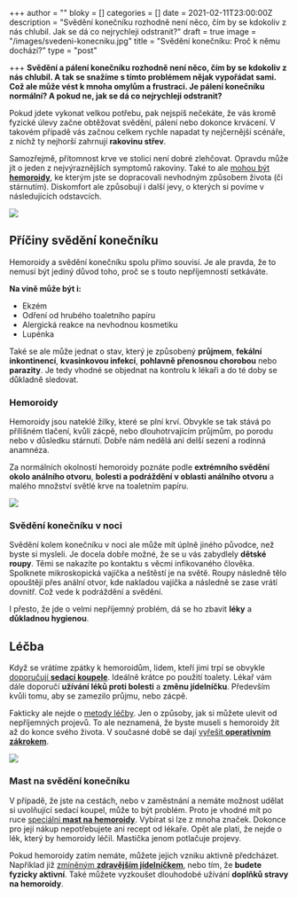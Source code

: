 +++
author = ""
bloky = []
categories = []
date = 2021-02-11T23:00:00Z
description = "Svědění konečníku rozhodně není něco, čím by se kdokoliv z nás chlubil. Jak se dá co nejrychleji odstranit?"
draft = true
image = "/images/svedeni-konecniku.jpg"
title = "Svědění konečníku: Proč k němu dochází?"
type = "post"

+++
**Svědění a pálení konečníku rozhodně není něco, čím by se kdokoliv z nás chlubil. A tak se snažíme s tímto problémem nějak vypořádat sami. Což ale může vést k mnoha omylům a frustraci. Je pálení konečníku normální? A pokud ne, jak se dá co nejrychleji odstranit?**

Pokud jdete vykonat velkou potřebu, pak nejspíš nečekáte, že vás kromě fyzické úlevy začne obtěžovat svědění, pálení nebo dokonce krvácení. V takovém případě vás začnou celkem rychle napadat ty nejčernější scénáře, z nichž ty nejhorší zahrnují **rakovinu střev**.

Samozřejmě, přítomnost krve ve stolici není dobré zlehčovat. Opravdu může jít o jeden z nejvýraznějších symptomů rakoviny. Také to ale [mohou být **hemoroidy**](https://www.nahemeroidy.cz/hemoroidy-vse-co-o-nich-potrebujete-vedet/), ke kterým jste se dopracovali nevhodným způsobem života (či stárnutím). Diskomfort ale způsobují i další jevy, o kterých si povíme v následujících odstavcích.

![](/images/priciny-svedeni-konecniku.jpg)

## Příčiny svědění konečníku

Hemoroidy a svědění konečníku spolu přímo souvisí. Je ale pravda, že to nemusí být jediný důvod toho, proč se s touto nepříjemností setkáváte.

**Na vině může být i:**

* Ekzém
* Odření od hrubého toaletního papíru
* Alergická reakce na nevhodnou kosmetiku
* Lupénka

Také se ale může jednat o stav, který je způsobený **průjmem**, **fekální inkontinencí**, **kvasinkovou infekcí**, **pohlavně přenosnou chorobou** nebo **parazity**. Je tedy vhodné se objednat na kontrolu k lékaři a do té doby se důkladně sledovat.

### Hemoroidy

Hemoroidy jsou nateklé žilky, které se plní krví. Obvykle se tak stává po přílišném tlačení, kvůli zácpě, nebo dlouhotrvajícím průjmům, po porodu nebo v důsledku stárnutí. Dobře nám nedělá ani delší sezení a rodinná anamnéza.

Za normálních okolností hemoroidy poznáte podle **extrémního svědění okolo análního otvoru**, **bolesti a podráždění v oblasti análního otvoru** a malého množství světlé krve na toaletním papíru.

![](/images/svedeni-konecniku-hemoroidy.jpg)

### Svědění konečníku v noci

Svědění kolem konečníku v noci ale může mít úplně jiného původce, než byste si mysleli. Je docela dobře možné, že se u vás zabydlely **dětské roupy**. Těmi se nakazíte po kontaktu s věcmi infikovaného člověka. Spolknete mikroskopická vajíčka a neštěstí je na světě. Roupy následně tělo opouštějí přes anální otvor, kde nakladou vajíčka a následně se zase vrátí dovnitř. Což vede k podráždění a svědění.

I přesto, že jde o velmi nepříjemný problém, dá se ho zbavit **léky** a **důkladnou hygienou**.

## Léčba

Když se vrátíme zpátky k hemoroidům, lidem, kteří jimi trpí se obvykle [doporučují **sedací koupele**](https://www.nahemeroidy.cz/sedaci-koupel-ucinna-pomoc-od-hemoroidu/). Ideálně krátce po použití toalety. Lékař vám dále doporučí **užívání léků proti bolesti** a **změnu jídelníčku**. Především kvůli tomu, aby se zamezilo průjmu, nebo zácpě.

Fakticky ale nejde o [metody léčby](https://www.nahemeroidy.cz/lecba-a-priznaky-hemoroidu/). Jen o způsoby, jak si můžete ulevit od nepříjemných projevů. To ale neznamená, že byste museli s hemoroidy žít až do konce svého života. V současné době se dají [vyřešit **operativním zákrokem**](https://www.nahemeroidy.cz/operace-hemoroidu-na-co-vse-se-pripravit/).

![](/images/lecba-svedeni-konecniku.jpg)

### Mast na svědění konečníku

V případě, že jste na cestách, nebo v zaměstnání a nemáte možnost udělat si uvolňující sedací koupel, může to být problém. Proto je vhodné mít po ruce [speciální **mast na hemoroidy**](https://www.nahemeroidy.cz/faktu-mast-na-hemoroidy-recenze/). Vybírat si lze z mnoha značek. Dokonce pro její nákup nepotřebujete ani recept od lékaře. Opět ale platí, že nejde o lék, který by hemoroidy léčil. Mastička jenom potlačuje projevy.

Pokud hemoroidy zatím nemáte, můžete jejich vzniku aktivně předcházet. Například již [zmíněným **zdravějším jídelníčkem**](https://www.nahemeroidy.cz/dieta-a-spravna-strava-pri-hemoroidech/), nebo tím, že **budete fyzicky aktivní**. Také můžete vyzkoušet dlouhodobé užívání **doplňků stravy na hemoroidy**.
